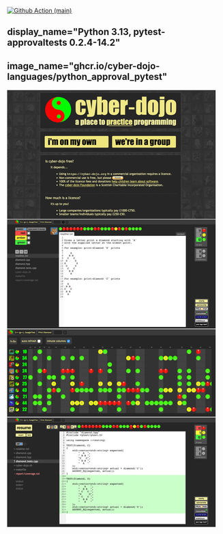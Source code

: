 [![Github Action (main)](https://github.com/cyber-dojo-languages/python-approval-pytest/actions/workflows/main.yml/badge.svg)](https://github.com/cyber-dojo-languages/python-approval-pytest/actions)

## display_name="Python 3.13, pytest-approvaltests 0.2.4-14.2"
## image_name="ghcr.io/cyber-dojo-languages/python_approval_pytest"

![cyber-dojo.org home page](https://github.com/cyber-dojo/cyber-dojo/blob/master/shared/home_page_snapshot.png)
